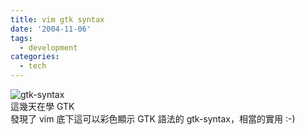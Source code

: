 ```yaml
---
title: vim gtk syntax
date: '2004-11-06'
tags:
  - development
categories:
  - tech
---
```

![gtk-syntax](http://wshlab2.ee.kuas.edu.tw/~yurenju/albums/screenshot/gnome_terminal.png)  
這幾天在學 GTK  
發現了 vim 底下這可以彩色顯示 GTK 語法的 gtk-syntax，相當的實用 :-)